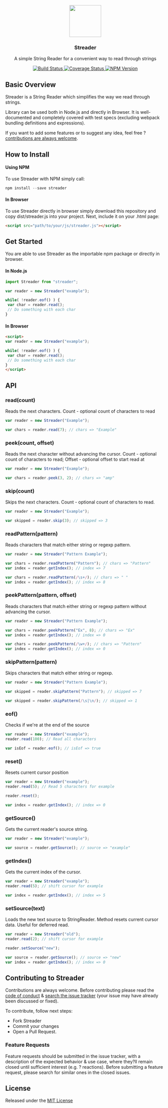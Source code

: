 <p align="center">
  <img src="https://raw.githubusercontent.com/eugeneford/streader/master/.github/streader-logo.png" width="100" height="100">
</p>

<h3 align="center">
  Streader
</h3>

<p align="center">
  A simple String Reader for a convenient way to read through strings
</p>

<p align="center">
  <a href="https://travis-ci.org/eugeneford/streader">
    <img src="https://travis-ci.org/eugeneford/streader.svg?branch=master" alt="Build Status">
  </a>
  <a href='https://coveralls.io/github/eugeneford/streader?branch=master'>
    <img src='https://coveralls.io/repos/github/eugeneford/streader/badge.svg?branch=master' alt='Coverage Status' />
  </a>
  <a href='https://www.npmjs.com/package/streader'>
    <img src='https://img.shields.io/npm/v/streader.svg' alt='NPM Version' />
  </a>
</p>

## Basic Overview
Streader is a String Reader which simplifies the way we read through strings.

Library can be used both in Node.js and directly in Browser.
It is well-documented and completely covered with test specs (excluding webpack bundling definitions and expressions).

If you want to add some features or to suggest any idea, feel free ? [contributions are always welcome](#contributing-to-streader).

## How to Install
#### Using NPM
To use Streader with NPM simply call:
```js
npm install --save streader
```

#### In Browser
To use Streader directly in browser simply download this repository and copy dist/streader.js into your project.
Next, include it on your .html page:
```html
<script src="path/to/your/js/streader.js"></script>
```

## Get Started
You are able to use Streader as the importable npm package or directly in browser.

#### In Node.js
```js
import Streader from "streader";

var reader = new Streader("example");

while( !reader.eof() ) {
 var char = reader.read();
 // Do something with each char
}
```

#### In Browser
```html
<script>
var reader = new Streader("example");

while( !reader.eof() ) {
 var char = reader.read();
 // Do something with each char
}
</script>
```

## API
### read(count)
Reads the next characters. Count - optional count of characters to read
```js
var reader = new Streader("Example");

var chars = reader.read(7); // chars => "Example"
```

### peek(count, offset)
Reads the next character without advancing the cursor. Count - optional count of characters to read; Offset - optional offset to start read at
```js
var reader = new Streader("Example");

var chars = reader.peek(3, 2); // chars => "amp"
```

### skip(count)
Skips the next characters. Count - optional count of characters to read.
```js
var reader = new Streader("Example");

var skipped = reader.skip(3); // skipped => 3
```

### readPattern(pattern)
Reads characters that match either string or regexp pattern.
```js
var reader = new Streader("Pattern Example");

var chars = reader.readPattern("Pattern"); // chars => "Pattern"
var index = reader.getIndex(); // index => 7

var chars = reader.readPattern(/\s+/); // chars => " "
var index = reader.getIndex(); // index => 8
```

### peekPattern(pattern, offset)
Reads characters that match either string or regexp pattern without advancing the cursor.
```js
var reader = new Streader("Pattern Example");

var chars = reader.peekPattern("Ex", 8); // chars => "Ex"
var index = reader.getIndex(); // index => 0

var chars = reader.peekPattern(/\w+/); // chars => "Pattern"
var index = reader.getIndex(); // index => 0
```

### skipPattern(pattern)
Skips characters that match either string or regexp.
```js
var reader = new Streader("Pattern Example");

var skipped = reader.skipPattern("Pattern"); // skipped => 7

var skipped = reader.skipPattern(/\s|\n/); // skipped => 1
```

### eof()
Checks if we're at the end of the source
```js
var reader = new Streader("example");
reader.read(100); // Read all characters

var isEof = reader.eof(); // isEof => true
```

### reset()
Resets current cursor position
```js
var reader = new Streader("example");
reader.read(5); // Read 5 characters for example

reader.reset();

var index = reader.getIndex(); // index => 0
```

### getSource() 
Gets the current reader's source string.
```js
var reader = new Streader("example");

var source = reader.getSource(); // source => "example"
```

### getIndex()
Gets the current index of the cursor.
```js
var reader = new Streader("example");
reader.read(5); // shift cursor for example

var index = reader.getIndex(); // index => 5
```

### setSource(text)
Loads the new text source to StringReader. Method resets current cursor data. Useful for deferred read.
```js
var reader = new Streader("old");
reader.read(2); // shift cursor for example

reader.setSource("new");

var source = reader.getSource(); // source => "new"
var index = reader.getIndex(); // index => 0
```

## Contributing to Streader
Contributions are always welcome.
Before contributing please read the [code of conduct](https://js.foundation/community/code-of-conduct) &
[search the issue tracker](https://github.com/eugeneford/streader/issues) (your issue may have already been discussed or fixed).

To contribute, follow next steps:
* Fork Streader
* Commit your changes
* Open a Pull Request.

### Feature Requests
Feature requests should be submitted in the issue tracker, with a description
of the expected behavior & use case, where they?ll remain closed until sufficient interest (e.g. ? reactions).
Before submitting a feature request, please search for similar ones in the closed issues.

## License
Released under the [MIT License](https://github.com/eugeneford/collit/blob/master/LICENSE)
